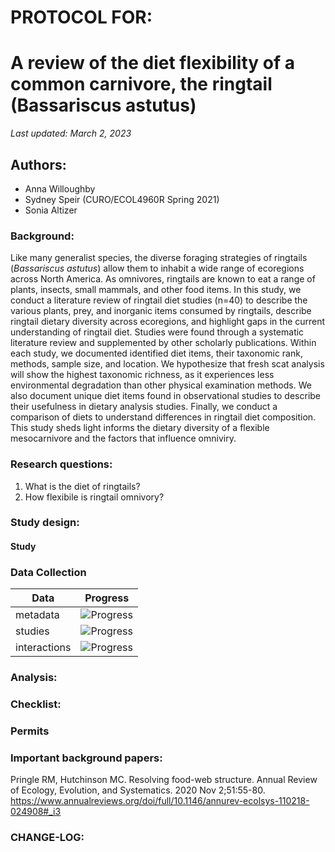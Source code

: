 # PROTOCOL FOR: 
# A review of the diet flexibility of a common carnivore, the ringtail (Bassariscus astutus)

_Last updated: March 2, 2023_

## Authors: 

* Anna Willoughby
* Sydney Speir (CURO/ECOL4960R Spring 2021)
* Sonia Altizer 

### Background: 

Like many generalist species, the diverse foraging strategies of ringtails (*Bassariscus astutus*) allow them to inhabit a wide range of ecoregions across North America. As omnivores, ringtails are known to eat a range of plants, insects, small mammals, and other food items. In this study, we conduct a literature review of ringtail diet studies (n=40) to describe the various plants, prey, and inorganic items consumed by ringtails, describe ringtail dietary diversity across ecoregions, and highlight gaps in the current understanding of ringtail diet. Studies were found through a systematic literature review and supplemented by other scholarly publications. Within each study, we documented identified diet items, their taxonomic rank, methods, sample size, and location. We hypothesize that fresh scat analysis will show the highest taxonomic richness, as it experiences less environmental degradation than other physical examination methods. We also document unique diet items found in observational studies to describe their usefulness in dietary analysis studies. Finally, we conduct a comparison of diets to understand differences in ringtail diet composition. This study sheds light informs the dietary diversity of a flexible mesocarnivore and the factors that influence omniviry.


### Research questions:
 1) What is the diet of ringtails? 
 2) How flexibile is ringtail omnivory? 

### Study design: 

#### Study 

### Data Collection 


Data  | Progress
------------- | -------------
metadata  | ![Progress](https://progress-bar.dev/59)
studies  | ![Progress](https://progress-bar.dev/76)
interactions  | ![Progress](https://progress-bar.dev/59)

### Analysis: 


### Checklist: 

### Permits

### Important background papers: 

Pringle RM, Hutchinson MC. Resolving food-web structure. Annual Review of Ecology, Evolution, and Systematics. 2020 Nov 2;51:55-80.
https://www.annualreviews.org/doi/full/10.1146/annurev-ecolsys-110218-024908#_i3

### CHANGE-LOG:
